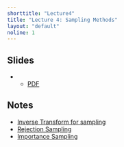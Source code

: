 ```yaml
---
shorttitle: "Lecture4"
title: "Lecture 4: Sampling Methods"
layout: "default"
noline: 1
---
```


## Slides

- - [PDF](../slides/lecture4.pdf)

## Notes

- [Inverse Transform for sampling](../wiki/inversetransform.html)
- [Rejection Sampling](../wiki/rejectionsampling.html)
- [Importance Sampling](../wiki/importancesampling.html)
